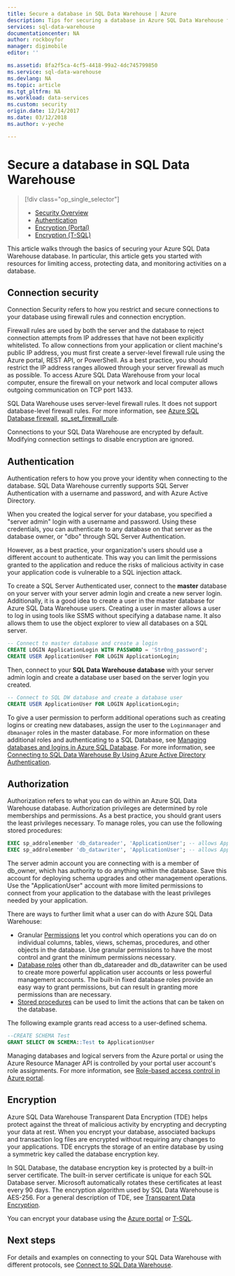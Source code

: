 ```yaml
---
title: Secure a database in SQL Data Warehouse | Azure
description: Tips for securing a database in Azure SQL Data Warehouse for developing solutions.
services: sql-data-warehouse
documentationcenter: NA
author: rockboyfor
manager: digimobile
editor: ''

ms.assetid: 8fa2f5ca-4cf5-4418-99a2-4dc745799850
ms.service: sql-data-warehouse
ms.devlang: NA
ms.topic: article
ms.tgt_pltfrm: NA
ms.workload: data-services
ms.custom: security
origin.date: 12/14/2017
ms.date: 03/12/2018
ms.author: v-yeche

---
```

# Secure a database in SQL Data Warehouse
> [!div class="op_single_selector"]
> * [Security Overview](sql-data-warehouse-overview-manage-security.md)
> * [Authentication](sql-data-warehouse-authentication.md)
> * [Encryption (Portal)](sql-data-warehouse-encryption-tde.md)
> * [Encryption (T-SQL)](sql-data-warehouse-encryption-tde-tsql.md)
> 
> 

This article walks through the basics of securing your Azure SQL Data Warehouse database. In particular, this article gets you started with resources for limiting access, protecting data, and monitoring activities on a database.

## Connection security
Connection Security refers to how you restrict and secure connections to your database using firewall rules and connection encryption.

Firewall rules are used by both the server and the database to reject connection attempts from IP addresses that have not been explicitly whitelisted. To allow connections from your application or client machine's public IP address, you must first create a server-level firewall rule using the Azure portal, REST API, or PowerShell. As a best practice, you should restrict the IP address ranges allowed through your server firewall as much as possible.  To access Azure SQL Data Warehouse from your local computer, ensure the firewall on your network and local computer allows outgoing communication on TCP port 1433.  

SQL Data Warehouse uses server-level firewall rules. It does not support database-level firewall rules. For more information, see [Azure SQL Database firewall][Azure SQL Database firewall], [sp_set_firewall_rule][sp_set_firewall_rule].

Connections to your SQL Data Warehouse are encrypted by default.  Modifying connection settings to disable encryption are ignored.

## Authentication
Authentication refers to how you prove your identity when connecting to the database. SQL Data Warehouse currently supports SQL Server Authentication with a username and password, and with Azure Active Directory. 

When you created the logical server for your database, you specified a "server admin" login with a username and password. Using these credentials, you can authenticate to any database on that server as the database owner, or "dbo" through SQL Server Authentication.

However, as a best practice, your organization's users should use a different account to authenticate. This way you can limit the permissions granted to the application and reduce the risks of malicious activity in case your application code is vulnerable to a SQL injection attack. 

To create a SQL Server Authenticated user, connect to the **master** database on your server with your server admin login and create a new server login.  Additionally, it is a good idea to create a user in the master database for Azure SQL Data Warehouse users. Creating a user in master allows a user to log in using tools like SSMS without specifying a database name.  It also allows them to use the object explorer to view all databases on a SQL server.

```sql
-- Connect to master database and create a login
CREATE LOGIN ApplicationLogin WITH PASSWORD = 'Str0ng_password';
CREATE USER ApplicationUser FOR LOGIN ApplicationLogin;
```

Then, connect to your **SQL Data Warehouse database** with your server admin login and create a database user based on the server login you created.

```sql
-- Connect to SQL DW database and create a database user
CREATE USER ApplicationUser FOR LOGIN ApplicationLogin;
```

To give a user permission to perform additional operations such as creating logins or creating new databases, assign the user to the `Loginmanager` and `dbmanager` roles in the master database. For more information on these additional roles and authenticating to a SQL Database, see [Managing databases and logins in Azure SQL Database][Managing databases and logins in Azure SQL Database].  For more information, see [Connecting to SQL Data Warehouse By Using Azure Active Directory Authentication][Connecting to SQL Data Warehouse By Using Azure Active Directory Authentication].

## Authorization
Authorization refers to what you can do within an Azure SQL Data Warehouse database. Authorization privileges are determined by role memberships and permissions. As a best practice, you should grant users the least privileges necessary. To manage roles, you can use the following stored procedures:

```sql
EXEC sp_addrolemember 'db_datareader', 'ApplicationUser'; -- allows ApplicationUser to read data
EXEC sp_addrolemember 'db_datawriter', 'ApplicationUser'; -- allows ApplicationUser to write data
```

The server admin account you are connecting with is a member of db_owner, which has authority to do anything within the database. Save this account for deploying schema upgrades and other management operations. Use the "ApplicationUser" account with more limited permissions to connect from your application to the database with the least privileges needed by your application.

There are ways to further limit what a user can do with Azure SQL Data Warehouse:

* Granular [Permissions][Permissions] let you control which operations you can do on individual columns, tables, views, schemas, procedures, and other objects in the database. Use granular permissions to have the most control and grant the minimum permissions necessary. 
* [Database roles][Database roles] other than db_datareader and db_datawriter can be used to create more powerful application user accounts or less powerful management accounts. The built-in fixed database roles provide an easy way to grant permissions, but can result in granting more permissions than are necessary.
* [Stored procedures][Stored procedures] can be used to limit the actions that can be taken on the database.

The following example grants read access to a user-defined schema.
```sql
--CREATE SCHEMA Test
GRANT SELECT ON SCHEMA::Test to ApplicationUser
```

Managing databases and logical servers from the Azure portal or using the Azure Resource Manager API is controlled by your portal user account's role assignments. For more information, see [Role-based access control in Azure portal][Role-based access control in Azure portal].

## Encryption
Azure SQL Data Warehouse Transparent Data Encryption (TDE) helps protect against the threat of malicious activity by encrypting and decrypting your data at rest.  When you encrypt your database, associated backups and transaction log files are encrypted without requiring any changes to your applications. TDE encrypts the storage of an entire database by using a symmetric key called the database encryption key. 

In SQL Database, the database encryption key is protected by a built-in server certificate. The built-in server certificate is unique for each SQL Database server. Microsoft automatically rotates these certificates at least every 90 days. The encryption algorithm used by SQL Data Warehouse is AES-256. For a general description of TDE, see [Transparent Data Encryption][Transparent Data Encryption].

You can encrypt your database using the [Azure portal][Encryption with Portal] or [T-SQL][Encryption with TSQL].

## Next steps
For details and examples on connecting to your SQL Data Warehouse with different protocols, see [Connect to SQL Data Warehouse][Connect to SQL Data Warehouse].

<!--Image references-->

<!--Article references-->
[Connect to SQL Data Warehouse]: ./sql-data-warehouse-connect-overview.md
[Encryption with Portal]: ./sql-data-warehouse-encryption-tde.md
[Encryption with TSQL]: ./sql-data-warehouse-encryption-tde-tsql.md
[Connecting to SQL Data Warehouse By Using Azure Active Directory Authentication]: ./sql-data-warehouse-authentication.md

<!--MSDN references-->
[Azure SQL Database firewall]: https://msdn.microsoft.com/library/ee621782.aspx
[sp_set_firewall_rule]: https://msdn.microsoft.com/library/dn270017.aspx
[sp_set_database_firewall_rule]: https://msdn.microsoft.com/library/dn270010.aspx
[Database roles]: https://msdn.microsoft.com/library/ms189121.aspx
[Managing databases and logins in Azure SQL Database]: https://msdn.microsoft.com/library/ee336235.aspx
[Permissions]: https://msdn.microsoft.com/library/ms191291.aspx
[Stored procedures]: https://msdn.microsoft.com/library/ms190782.aspx
[Transparent Data Encryption]: https://msdn.microsoft.com/library/bb934049.aspx
[Azure portal]: https://portal.azure.cn/

<!--Other Web references-->
[Role-based access control in Azure Portal]: /active-directory/role-based-access-control-configure
<!-- Update_Description: update meta properties, wording update -->
